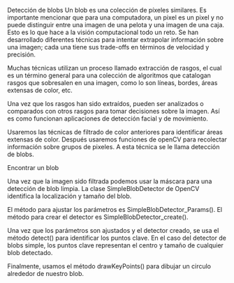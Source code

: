 Detección de blobs
Un blob es una colección de píxeles similares. Es importante mencionar que para una computadora, un pixel es un pixel y no puede distinguir entre una imagen de una pelota y una imagen de una caja. Esto es lo que hace a la visión computacional todo un reto. Se han desarrollado diferentes técnicas para intentar extrapolar información sobre una imagen; cada una tiene sus trade-offs en términos de velocidad y precisión.

Muchas técnicas utilizan un proceso llamado extracción de rasgos, el cual es un término general para una colección de algoritmos que catalogan rasgos que sobresalen en una imagen, como lo son líneas, bordes, áreas extensas de color, etc.

Una vez que los rasgos han sido extraídos, pueden ser analizados o comparados con otros rasgos para tomar decisiones sobre la imagen. Así es como funcionan aplicaciones de detección facial y de movimiento.

Usaremos las técnicas de filtrado de color anteriores para identificar áreas extensas de color. Después usaremos funciones de openCV para recolectar información sobre grupos de pixeles. A esta técnica se le llama detección de blobs.

Encontrar un blob

Una vez que la imagen sido filtrada podemos usar la máscara para una detección de blob limpia. La clase SimpleBlobDetector de OpenCV identifica la localización y tamaño del blob.

El método para ajustar los parámetros es SimpleBlobDetector_Params(). El método para crear el detector es SimpleBlobDetector_create().
 
Una vez que los parámetros son ajustados y el detector creado, se usa el método detect() para identificar los puntos clave. En el caso del detector de blobs simple, los puntos clave representan el centro y tamaño de cualquier blob detectado.

Finalmente, usamos el método drawKeyPoints() para dibujar un circulo alrededor de nuestro blob.
